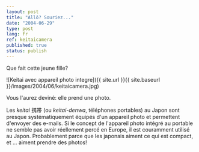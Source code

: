 ```yaml
---
layout: post
title: "Allô? Souriez..."
date: "2004-06-29"
type: post
lang: fr
ref: keitaicamera
published: true
status: publish
---
```




Que fait cette jeune fille?

![Keitai avec appareil photo integre]({{ site.url }}{{ site.baseurl }}/images/2004/06/keitaicamera.jpg)

Vous l'aurez deviné: elle prend une photo.

Les _keitai_ 携帯 (ou _keitai-denwa_, téléphones portables) au Japon sont presque systématiquement équipés d'un appareil photo et permettent d'envoyer des e-mails. Si le concept de l'appareil photo intégré au portable ne semble pas avoir réellement percé en Europe, il est couramment utilisé au Japon. Probablement parce que les japonais aiment ce qui est compact, et ... aiment prendre des photos!



